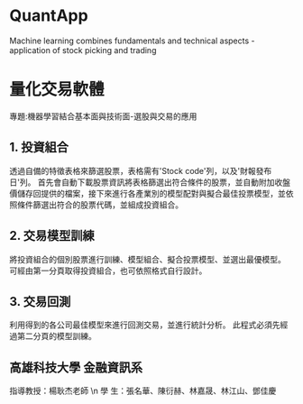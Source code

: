 # QuantApp
Machine learning combines fundamentals and technical aspects - application of stock picking and trading

# 量化交易軟體
專題:機器學習結合基本面與技術面-選股與交易的應用


## 1. 投資組合

透過自備的特徵表格來篩選股票，表格需有'Stock code'列，以及'財報發布日'列。
首先會自動下載股票資訊將表格篩選出符合條件的股票，並自動附加收盤價儲存回提供的檔案，接下來進行各產業別的模型配對與擬合最佳投票模型，並依照條件篩選出符合的股票代碼，並組成投資組合。


## 2. 交易模型訓練
將投資組合的個別股票進行訓練、模型組合、擬合投票模型、並選出最優模型。
可經由第一分頁取得投資組合，也可依照格式自行設計。


## 3. 交易回測
利用得到的各公司最佳模型來進行回測交易，並進行統計分析。
此程式必須先經過第二分頁的模型訓練。

## 高雄科技大學 金融資訊系 
指導教授：楊耿杰老師 \n
學    生：張名華、陳衍赫、林嘉晟、林江山、鄧佳慶
